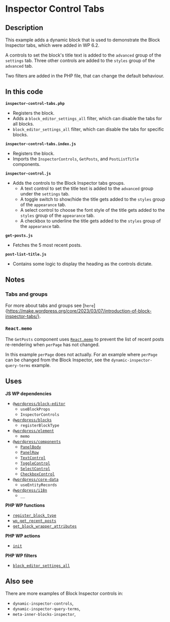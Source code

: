 # Inspector Control Tabs

## Description

This example adds a dynamic block that is used to demonstrate the Block Inspector tabs, which were added in WP 6.2.

A controls to set the block's title text is added to the `advanced` group of the `settings` tab. Three other controls are added to the `styles` group of the `advanced` tab.

Two filters are added in the PHP file, that can change the default behaviour.

## In this code

**`inspector-control-tabs.php`**

- Registers the block.
- Adds a `block_editor_settings_all` filter, which can disable the tabs for all blocks.
- `block_editor_settings_all` filter, which can disable the tabs for specific blocks.

**`inspector-control-tabs.index.js`**

- Registers the block.
- Imports the `InspectorControls`, `GetPosts`, and `PostListTitle` components.

**`inspector-control.js`**

- Adds the controls to the Block Inspector tabs groups.
  - A text control to set the title text is added to the `advanced` group under the `settings` tab.
  - A toggle switch to show/hide the title gets added to the `styles` group of the `appearance` tab.
  - A select control to choose the font style of the title gets added to the `styles` group of the `appearance` tab.
  - A checkbox to underline the title gets added to the `styles` group of the `appearance` tab.

**`get-posts.js`**

- Fetches the 5 most recent posts.

**`post-list-title.js`**

- Contains some logic to display the heading as the controls dictate.

## Notes

### Tabs and groups

For more about tabs and groups see [`here`]{https://make.wordpress.org/core/2023/03/07/introduction-of-block-inspector-tabs/}.

### `React.memo`

The `GetPosts` component uses [`React.memo`](https://legacy.reactjs.org/docs/react-api.html#reactmemo) to prevent the list of recent posts re-rendering when `perPage` has not changed.

In this example `perPage` does not actually. For an example where `perPage` can be changed from the Block Inspector, see the `dynamic-inspector-query-terms` example.

## Uses

**JS WP dependencies**

- [`@wordpress/block-editor`](https://developer.wordpress.org/block-editor/reference-guides/packages/packages-block-editor/)
  - `useBlockProps`
  - `InspectorControls`
- [`@wordpress/blocks`](https://developer.wordpress.org/block-editor/reference-guides/packages/packages-blocks/)
  - `registerBlockType`
- [`@wordpress/element`](https://developer.wordpress.org/block-editor/reference-guides/packages/packages-element/)
  - `memo`
- [`@wordpress/components`](https://developer.wordpress.org/block-editor/reference-guides/components/)
  - [`PanelBody`](https://developer.wordpress.org/block-editor/reference-guides/components/panel/)
  - [`PanelRow`](https://developer.wordpress.org/block-editor/reference-guides/components/panel/)
  - [`TextControl`](https://developer.wordpress.org/block-editor/reference-guides/components/text-control/)
  - [`ToggleControl`](https://developer.wordpress.org/block-editor/reference-guides/components/toggle-control/)
  - [`SelectControl`](https://developer.wordpress.org/block-editor/reference-guides/components/select-control/)
  - [`CheckboxControl`](https://developer.wordpress.org/block-editor/reference-guides/components/checkbox-control/)
- [`@wordpress/core-data`](https://developer.wordpress.org/block-editor/reference-guides/packages/packages-core-data/)
  - `useEntityRecords`
- [`@wordpress/i18n`](https://developer.wordpress.org/block-editor/reference-guides/packages/packages-i18n/)
  - `__`

**PHP WP functions**

- [`register_block_type`](https://developer.wordpress.org/reference/functions/register_block_type/)
- [`wp_get_recent_posts`](https://developer.wordpress.org/reference/functions/wp_get_recent_posts/)
- [`get_block_wrapper_attributes`](https://developer.wordpress.org/reference/functions/get_block_wrapper_attributes/)

**PHP WP actions**

- [`init`](https://developer.wordpress.org/reference/hooks/init/)

**PHP WP filters**

- [`block_editor_settings_all`](https://developer.wordpress.org/reference/hooks/block_editor_settings_all/)

## Also see

There are more examples of Block Inspector controls in:

- `dynamic-inspector-controls`,
- `dynamic-inspector-query-terms`,
- `meta-inner-blocks-inspector`,
